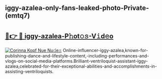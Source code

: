 ## iggy-azalea-only-fans​-leaked-photo​-Private-(emtq7)


# <h2><a href="https://mediaupload.pro?title=iggy-azalea&ref=git">🔗👉 🔴 iggy-azalea-P𝚑ot𝚘𝚜-V𝚒d𝚎o</a></h2>

[![Corinna Kopf Nue Nu𝚍e𝚜](https://i.imgur.com/0qMVB7G.gif)](https://mediaupload.pro?title=iggy-azalea&ref=git)
Online-influencer-iggy-azalea,known-for-publishing-dance-and-lifestyle-content,-including-performances-and-vlogs-on-social-media-platforms.Brilliant-ventriloquist-assistant-iggy-azalea,celebrated-for-their-exceptional-abilities-and-accomplishments-in-assisting-ventriloquists.  